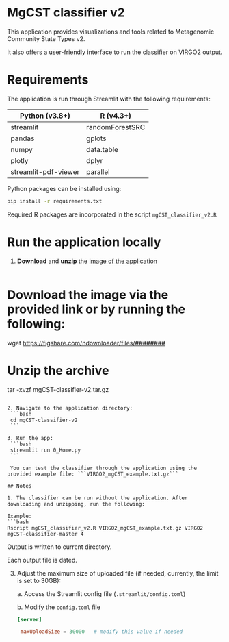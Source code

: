 # MgCST classifier v2

This application provides visualizations and tools related to Metagenomic Community State Types v2. 

It also offers a user-friendly interface to run the classifier on VIRGO2 output.

# Requirements
The application is run through Streamlit with the following requirements:

<div align="center">

| Python (v3.8+)         | R (v4.3+)          |
|------------------------|--------------------|
| streamlit              | randomForestSRC    |
| pandas                 | gplots             |
| numpy                  | data.table         |
| plotly                 | dplyr              |
| streamlit-pdf-viewer   | parallel           |

</div>

Python packages can be installed using:
```bash
pip install -r requirements.txt
```

Required R packages are incorporated in the script ```mgCST_classifier_v2.R```


# Run the application locally

1. **Download** and **unzip** the [image of the application](https://figshare.com/ndownloader/files//########)
   ```bash
  # Download the image via the provided link or by running the following:
  wget https://figshare.com/ndownloader/files/########

  # Unzip the archive
   tar -xvzf mgCST-classifier-v2.tar.gz
   ```
   
2. Navigate to the application directory:
    ```bash
    cd mgCST-classifier-v2
    ```

3. Run the app:
    ```bash
    streamlit run 0_Home.py
    ```

    You can test the classifier through the application using the provided example file: ```VIRGO2_mgCST_example.txt.gz```

## Notes

1. The classifier can be run without the application. After downloading and unzipping, run the following:
      
   Example:
   ```bash
   Rscript mgCST_classifier_v2.R VIRGO2_mgCST_example.txt.gz VIRGO2 mgCST-classifier-master 4
   ```
   Output is written to current directory.

   Each output file is dated.

3. Adjust the maximum size of uploaded file (if needed, currently, the limit is set to 30GB):

   a. Access the Streamlit config file (```.streamlit/config.toml```)

   b. Modify the ```config.toml``` file
   ```toml
   [server]

    maxUploadSize = 30000   # modify this value if needed
   ```
